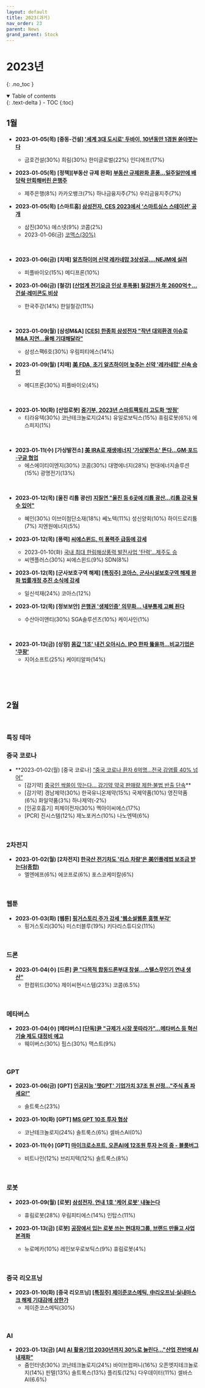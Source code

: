 ```yaml
---
layout: default
title: 2023(과거)
nav_order: 23
parent: News
grand_parent: Stock
---
```


# 2023년
{: .no_toc }

<details open markdown="block">
  <summary>
    Table of contents
  </summary>
  {: .text-delta }
- TOC
{:toc}
</details>
<!------------------------------------ STEP ------------------------------------>

## 1월

* **2023-01-05(목) [중동-건설] ['세계 3대 도시로' 두바이, 10년동안 1경원 쏟아붓는다](https://n.news.naver.com/mnews/article/018/0005400813?sid=101)**
    * 금호건설(30%) 희림(30%) 한미글로벌(22%) 인디에프(17%)

* **2023-01-05(목) [정책][부동산 규제 완화] [부동산 규제완화 훈풍…일주일만에 배당락 만회해버린 은행주](https://www.hankyung.com/finance/article/202301053561i)**
    * 제주은행(8%) 카카오뱅크(7%) 하나금융지주(7%) 우리금융지주(7%)

* **2023-01-05(목) [스마트홈] [삼성전자, CES 2023에서 ‘스마트싱스 스테이션’ 공개](https://news.samsung.com/kr/%EC%82%BC%EC%84%B1%EC%A0%84%EC%9E%90-ces-2023%EC%97%90%EC%84%9C-%EC%8A%A4%EB%A7%88%ED%8A%B8%EC%8B%B1%EC%8A%A4-%EC%8A%A4%ED%85%8C%EC%9D%B4%EC%85%98-%EA%B3%B5%EA%B0%9C)**
    * 삼진(30%) 에스넷(9%) 코콤(2%)
    * 2023-01-06(금) [코맥스(30%)](https://www.fnnews.com/news/202301060954352582)

<br>

* **2023-01-06(금) [치매] [알츠하이머 신약 레카네맙 3상성공....NEJM에 실려](https://www.medicaltimes.com/Main/News/NewsView.html?ID=1151482)**
    * 피플바이오(15%) 메디프론(10%)

* **2023-01-06(금) [철강] [[산업계 전기요금 인상 후폭풍] 철강원가 年 2600억↑...건설·레미콘도 비상](https://www.dnews.co.kr/uhtml/view.jsp?idxno=202301051523575950598)**
    * 한국주강(14%) 한일철강(11%)

<br>

* **2023-01-09(월) [삼성M&A] [[CES] 한종희 삼성전자 "작년 대외환경 이슈로 M&A 지연…올해 기대해달라"](https://n.news.naver.com/mnews/article/031/0000721422?sid=101)**
    * 삼성스팩6호(30%) 우림피티에스(14%)

* **2023-01-09(월) [치매] [美 FDA, 초기 알츠하이머 늦추는 신약 '레카네맙' 신속 승인](https://www.yna.co.kr/view/AKR20230107027600009?input=1195m)**
    * 메디프론(30%) 피플바이오(4%)

<br>

* **2023-01-10(화) [산업로봇] [중기부, 2023년 스마트팩토리 고도화 ‘방점’](https://www.edaily.co.kr/news/read?newsId=01226726635476408&mediaCodeNo=257)**
    * 티라유텍(30%) 코난테크놀로지(24%) 유일로보틱스(15%) 휴림로봇(6%) 에스피지(1%)

<br>

* **2023-01-11(수) [가상발전소] [美 IRA로 재생에너지 '가상발전소' 뜬다…GM·포드·구글 협업](https://www.yna.co.kr/view/AKR20230111057100009?input=1195m)**
    * 에스에이티이엔지(30%) 코콤(30%) 대명에너지(28%) 현대에너지솔루션(15%) 광명전기(13%)

<br>

* **2023-01-12(목) [울진 리튬 광산] [지질연 "울진 등 6곳에 리튬 광산…리튬 강국 될 수 있어"](https://www.yna.co.kr/view/AKR20230111096400017)**
    * 혜인(30%) 이브이첨단소재(18%) 쎄노텍(11%) 성신양회(10%) 하이드로리튬(7%) 지엔원에너지(5%)

* **2023-01-12(목) [풍력] [씨에스윈드, 미 풍력주 급등에 강세](http://vip.mk.co.kr/news/view/21/20/1976802.html)**
    * 2023-01-10(화) [국내 최대 한림해상풍력 발전사업 '탄력'…제주도 승](https://www.news1.kr/articles/?4920623)
    * 씨엔플러스(30%) 씨에스윈드(9%) SDN(8%)

* **2023-01-12(목) [군사보호구역 해제] [[특징주] 코아스, 군사시설보호구역 해제 완화 법률개정 추진 소식에 강세](https://kr.investing.com/news/stock-market-news/article-870641)**
    * 일신석재(24%) 코아스(12%)

* **2023-01-12(목) [정보보안] [은행권 '생체인증' 의무화… 내부통제 고삐 죈다](https://www.etnews.com/20230111000175)**
    * 수산아이앤티(30%) SGA솔루션즈(10%) 케이사인(1%)

<br>

* **2023-01-13(금) [상장] [몸값 '1조' 내건 오아시스, IPO 한파 뚫을까…비교기업은 '쿠팡'](https://n.news.naver.com/mnews/article/421/0006574121?sid=101)**
    * 지어소프트(25%) 케이티알파(14%)

<br>

<!----- 2023-01-13(금)까지 수행 ------>

<br>

<br>


## 2월

<br>

### 특징 테마

<!------------------------ [중국 코로나] ------------------------>
### 중국 코로나

* **2023-01-02(월) [중국 코로나] [“중국 코로나 환자 6억명…전국 감염률 40% 넘어”](https://www.donga.com/news/Inter/article/all/20230102/117254208/1)
    * [감기약] [중국인 싹쓸이 막는다… 감기약 약국 판매량 제한·불법 반출 단속](https://health.chosun.com/site/data/html_dir/2023/01/02/2023010200721.html)**
    * [감기약] 경남제약(30%) 한국유니온제약(15%) 국제약품(10%) 영진약품(6%) 화일약품(3%) 하나제약(-2%)
    * [인공호흡기] 피제이전자(30%) 멕아이씨에스(17%)
    * [PCR] 진시스템(12%) 제노포커스(10%) 나노엔텍(6%) 

<br>

<!------------------------ [2차전지] ------------------------>
### 2차전지

* **2023-01-02(월) [2차전지] [한국산 전기차도 '리스 차량'은 美인플레법 보조금 받는다(종합)](https://www.yna.co.kr/view/AKR20221230003051071?section=news)**
    * 엘엔에프(6%) 에코프로(6%) 포스코케미칼(6%)
    
<br>

<!------------------------ [웹툰] ------------------------>
### 웹툰
* **2023-01-03(화) [웹툰] [핑거스토리 주가 강세 '웹소설웹툰 흥행 부각'](https://www.gukjenews.com/news/articleView.html?idxno=2628370)**
    * 핑거스토리(30%) 미스터블루(19%) 키다리스튜디오(11%)
        
<br>

<!------------------------ [드론] ------------------------>
### 드론
* **2023-01-04(수) [드론] [尹 "다목적 합동드론부대 창설…스텔스무인기 연내 생산"](https://www.newsis.com/view/?id=NISX20230104_0002147680)**
    * 한컴위드(30%) 제이씨현시스템(23%) 코콤(6.5%)

<br>

<!------------------------ [메타버스] ------------------------>
### 메타버스
* **2023-01-04(수) [메타버스] [[단독]尹 "규제가 시장 못따라가"…메타버스 등 혁신기술 제도 대정비 예고](https://cm.asiae.co.kr/article/2023010409455648694)**
    * 웨이버스(30%) 핌스(30%) 맥스트(9%)

<br>

<!------------------------ [GPT] ------------------------>
### GPT
* **2023-01-06(금) [GPT] [인공지능 '챗GPT' 기업가치 37조 원 산정..."주식 좀 파세요!"](https://www.ytn.co.kr/_ln/0104_202301061157091269)**
    * 솔트룩스(23%)
    
* **2023-01-10(화) [GPT] [MS GPT 10조 투자 협상](https://www.reuters.com/technology/microsoft-talks-invest-10-bln-chatgpt-owner-semafor-2023-01-10/)**
    * 코난테크놀로지(24%) 솔트룩스(6%) 셀바스AI(0%)

* **2023-01-11(수) [GPT] [마이크로소프트, 오픈AI에 12조원 투자 논의 중 - 블룸버그](https://www.newspim.com/news/view/20230110001062)**
    * 비트나인(12%) 브리지텍(12%) 솔트룩스(8%)

<br>

<!------------------------ [로봇] ------------------------>
### 로봇
* **2023-01-09(월) [로봇] [삼성전자, 연내 1호 '케어 로봇' 내놓는다](https://www.hankyung.com/economy/article/202301078258i)**
    * 휴림로봇(28%) 우림피티에스(14%) 인탑스(11%)

* **2023-01-13(금) [로봇] [공장에서 입는 로봇 쓰는 현대차그룹, 브랜드 만들고 사업 본격화](https://biz.chosun.com/industry/car/2023/01/13/MJQKQK5C3VGITCJ7HAGPKGLCQY/)**
    * 뉴로메카(10%) 레인보우로보틱스(9%) 휴림로봇(4%)
<br>

<!------------------------ [중국 리오프닝] ------------------------>
### 중국 리오프닝

* **2023-01-10(화) [중국 리오프닝] [[특징주] 제이준코스메틱, 中리오프닝·실내마스크 해제 기대감에 상한가](https://www.ajunews.com/view/20230110131953882)**
    * 제이준코스메틱(30%)

<br>

<!------------------------ [AI] ------------------------>
### AI
    
* **2023-01-13(금) [AI] [AI 활용기업 2030년까지 30%로 늘린다…"산업 전반에 AI 내재화"](https://v.daum.net/v/20230113100213536)**
    * 줌인터넷(30%) 코난테크놀로지(24%) 바이브컴퍼니(16%) 오픈엣지테크놀로지(14%) 핀텔(13%) 솔트룩스(13%) 플리토(12%) 다우데이터(11%) 셀바스AI(6.6%)